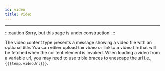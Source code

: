```yaml
---
id: video
title: Video
---
```


---------------

:::caution
Sorry, but this page is under construction!
:::

The video content type presents a message showing a video file with an optional title. You can either upload the video or link to a video file that will be fetched when the content element is invoked. When loading a video from a variable url, you may need to use triple braces to unescape the url i.e., ```{{{temp.videoUrl}}}```.